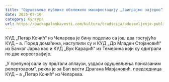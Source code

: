 ```yaml
---
title: "Одушевљење публике обележило манифестацију „Заиграјмо заједно“ у Челареву"
date: 2025-07-10
category: Култура
url: https://backapalankavesti.com/kultura/tradicija/odusevljenje-publike-obelezilo-manifestaciju-zaigrajmo-zajedno-u-celarevu/
---
```


КУД „Петар Кочић“ из Челарева је бину поделио са још два гостујућа КУД – а. Поред домаћина, наступили су и КУД „Др Младен Стојановић“ из Бачког Јарка као и КУД „Вук Караџић“ из Темерина који су одиграли по две кореографије.

„У препуној сали су прштали аплаузи, уздаси одушевљења приказаним репертоаром“, рекла је за Бап вести Драгана Марјановић, председница КУД – а „Петар Кочић“ из Челарева.
